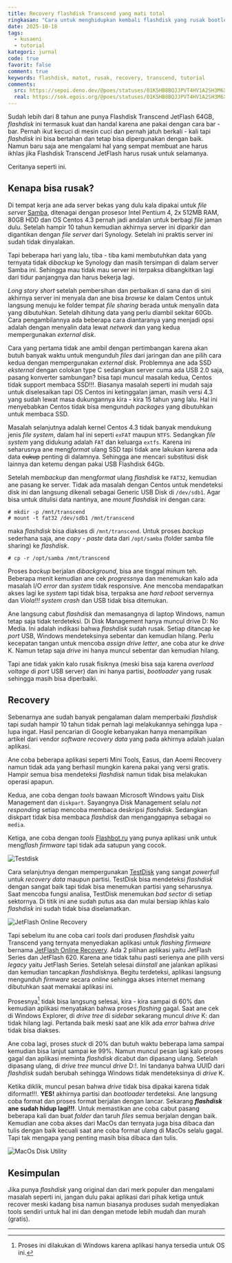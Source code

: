 ```yaml
---
title: Recovery flashdisk Transcend yang mati total
ringkasan: "Cara untuk menghidupkan kembali flashdisk yang rusak bootloadernya"
date: 2025-10-18
tags:
  - kusaeni
  - tutorial
kategori: jurnal
code: true
favorit: false
comment: true
keywords: flashdisk, matot, rusak, recovery, transcend, tutorial
comments:
  src: https://sepoi.deno.dev/@poes/statuses/01K5HB8BQJJPVT4HV1A2SH3M6X
  real: https://sok.egois.org/@poes/statuses/01K5HB8BQJJPVT4HV1A2SH3M6X
---
```


Sudah lebih dari 8 tahun ane punya Flashdisk Transcend JetFlash 64GB, _flashdisk_ ini termasuk kuat dan handal karena ane pakai dengan cara bar - bar. Pernah ikut kecuci di mesin cuci dan pernah jatuh berkali - kali tapi _flashdisk_ ini bisa bertahan dan tetap bisa dipergunakan dengan baik. Namun baru saja ane mengalami hal yang sempat membuat ane harus ikhlas jika Flashdisk Transcend JetFlash harus rusak untuk selamanya.

Ceritanya seperti ini.

## Kenapa bisa rusak?

Di tempat kerja ane ada server bekas yang dulu kala dipakai untuk _file server_ [Samba](https://www.samba.org/), ditenagai dengan prosesor Intel Pentium 4, 2x 512MB RAM, 80GB HDD dan OS Centos 4.3 pernah jadi andalan untuk berbagi _file_ jaman dulu. Setelah hampir 10 tahun kemudian akhirnya server ini diparkir dan digantikan dengan _file server_ dari Synology. Setelah ini praktis server ini sudah tidak dinyalakan.

Tapi beberapa hari yang lalu, tiba - tiba kami membutuhkan data yang ternyata tidak di*backup* ke Synology dan masih tersimpan di dalam server Samba ini. Sehingga mau tidak mau server ini terpaksa dibangkitkan lagi dari tidur panjangnya dan harus bekerja lagi.

_Long story short_ setelah pembersihan dan perbaikan di sana dan di sini akhirnya server ini menyala dan ane bisa _browse_ ke dalam Centos untuk langsung menuju ke folder tempat _file sharing_ berada untuk menyalin data yang dibutuhkan. Setelah dihitung data yang perlu diambil sekitar 60Gb. Cara pengambilannya ada beberapa cara diantaranya yang menjadi opsi adalah dengan menyalin data lewat _network_ dan yang kedua mempergunakan _external disk_.

Cara yang pertama tidak ane ambil dengan pertimbangan karena akan butuh banyak waktu untuk mengunduh _files_ dari jaringan dan ane pilih cara kedua dengan mempergunakan _external disk_. Problemnya ane ada SSD _eksternal_ dengan colokan type C sedangkan server cuma ada USB 2.0 saja, pasang konverter sambungan? bisa tapi muncul masalah kedua, Centos tidak support membaca SSD!!!. Biasanya masalah seperti ini mudah saja untuk diselesaikan tapi OS Centos ini ketinggalan jaman, masih versi 4.3 yang sudah lewat masa dukungannya kira - kira 15 tahun yang lalu. Hal ini menyebabkan Centos tidak bisa mengunduh _packages_ yang dibutuhkan untuk membaca SSD.

Masalah selanjutnya adalah kernel Centos 4.3 tidak banyak mendukung jenis _file system_, dalam hal ini seperti `exFAT` maupun `NTFS`. Sedangkan _file system_ yang didukung adalah `FAT` dan keluarga `extfs`. Karena ini seharusnya ane meng*format* ulang SSD tapi tidak ane lakukan karena ada data ~~cukup~~ penting di dalamnya. Sehingga ane mencari substitusi disk lainnya dan ketemu dengan pakai USB Flashdisk 64Gb.

Setelah mem*backup* dan meng*format* ulang _flashdisk_ ke `FAT32`, kemudian ane pasang ke server. Tidak ada masalah dengan Centos untuk mendeteksi disk ini dan langsung dikenali sebagai Generic USB Disk di `/dev/sdb1`. Agar bisa untuk ditulisi data nantinya, ane _mount flashdisk_ ini dengan cara:

```shell-session
# mkdir -p /mnt/transcend
# mount -t fat32 /dev/sdb1 /mnt/transcend
```

maka _flashdisk_ bisa diakses di `/mnt/transcend`. Untuk proses _backup_ sederhana saja, ane _copy - paste_ data dari `/opt/samba` (folder samba file sharing) ke _flashdisk_.

```shell-session
# cp -r /opt/samba /mnt/transcend
```

Proses _backup_ berjalan di*background*, bisa ane tinggal minum teh. Beberapa menit kemudian ane cek *progress*nya dan menemukan kalo ada masalah I/O _error_ dan _system_ tidak responsive. Ane mencoba mendapatkan akses lagi ke _system_ tapi tidak bisa, terpaksa ane _hard reboot_ servernya dan _Viola!!! system crash_ dan USB tidak bisa ditemukan.

Ane langsung cabut _flashdisk_ dan memasangnya di laptop Windows, namun tetap saja tidak terdeteksi. Di Disk Management hanya muncul drive D: No Media. Ini adalah indikasi bahwa _flashdisk_ sudah rusak. Setiap ditancap ke _port_ USB, Windows mendeteksinya sebentar dan kemudian hilang. Perlu kecepatan tangan untuk mencoba _assign drive letter_, ane coba atur ke _drive_ K. Namun tetap saja _drive_ ini hanya muncul sebentar dan kemudian hilang.

Tapi ane tidak yakin kalo rusak fisiknya (meski bisa saja karena _overload voltage_ di _port_ USB server) dan ini hanya partisi, _bootloader_ yang rusak sehingga masih bisa diperbaiki.

## Recovery

Sebenarnya ane sudah banyak pengalaman dalam memperbaiki _flashdisk_ tapi sudah hampir 10 tahun tidak pernah lagi melakukannya sehingga lupa - lupa ingat. Hasil pencarian di Google kebanyakan hanya menampilkan artikel dari vendor _software recovery data_ yang pada akhirnya adalah jualan aplikasi.

Ane coba beberapa aplikasi seperti Mini Tools, Easus, dan Aoemi Recovery namun tidak ada yang berhasil mungkin karena pakai yang versi gratis. Hampir semua bisa mendeteksi _flashdisk_ namun tidak bisa melakukan operasi apapun.

Kedua, ane coba dengan _tools_ bawaan Microsoft Windows yaitu Disk Management dan `diskpart`. Sayangnya Disk Management selalu _not responding_ setiap mencoba membaca deskripsi _flashdisk_. Sedangkan diskpart tidak bisa membaca _flashdisk_ dan menganggapnya sebagai `no media`.

Ketiga, ane coba dengan _tools_ [Flashbot.ru](https://flashboot.ru/) yang punya aplikasi unik untuk meng*flash firmware* tapi tidak ada satupun yang cocok.

![Testdisk](https://ik.imagekit.io/hjse9uhdjqd/jurnal/recoveryFd/SCR-20251018-ibdj_tLX00Tgpy.png?updatedAt=1760751869234)

Cara selanjutnya dengan mempergunakan [TestDisk](https://www.cgsecurity.org/wiki/TestDisk) yang sangat _powerfull_ untuk _recovery data_ maupun partisi. TestDisk bisa mendeteksi _flashdisk_ dengan sangat baik tapi tidak bisa menemukan partisi yang seharusnya. Saat mencoba fungsi analisa, TestDisk menemukan _bad sector_ di setiap sektornya. Di titik ini ane sudah putus asa dan mulai bersiap ikhlas kalo _flashdisk_ ini sudah tidak bisa diselamatkan.

![JetFlash Online Recovery](https://ik.imagekit.io/hjse9uhdjqd/jurnal/recoveryFd/JetFlash_OnlineRecovery_2_KBIoqwVJv.JPG?updatedAt=1760751825359)

Tapi sebelum itu ane coba cari _tools_ dari produsen _flashdisk_ yaitu Transcend yang ternyata menyediakan aplikasi untuk _flashing firmware_ bernama [JetFlash Online Recovery](https://www.transcend-info.com/support/software/jetflash-online-recovery). Ada 2 pilihan aplikasi yaitu JetFlash Series dan JetFlash 620. Karena ane tidak tahu pasti serienya ane pilih versi _legacy_ yaitu JetFlash Series. Setelah selesai di*install* ane jalankan aplikasi dan kemudian tancapkan *flashdisk*nya. Begitu terdeteksi, aplikasi langsung mengunduh _firmware_ secara _online_ sehingga akses internet memang dibutuhkan saat memakai aplikasi ini.

Prosesnya[^1] tidak bisa langsung selesai, kira - kira sampai di 60% dan kemudian aplikasi menyatakan bahwa proses _flashing_ gagal. Saat ane cek di Windows Explorer, di _drive tree_ di _sidebar_ sekarang muncul _drive_ K: dan tidak hilang lagi. Pertanda baik meski saat ane klik ada _error_ bahwa _drive_ tidak bisa diakses.

Ane coba lagi, proses _stuck_ di 20% dan butuh waktu beberapa lama sampai kemudian bisa lanjut sampai ke 99%. Namun muncul pesan lagi kalo proses gagal dan aplikasi meminta _flashdisk_ dicabut dan dipasang ulang. Setelah dipasang ulang, di _drive tree_ muncul _drive_ D:!. Ini tandanya bahwa UUID dari _flashdisk_ sudah berubah sehingga Windows tidak mendeteksinya di _drive_ K.

Ketika diklik, muncul pesan bahwa _drive_ tidak bisa dipakai karena tidak diformat!!!. **YES!** akhirnya partisi dan _bootloader_ terdeteksi. Ane langsung coba format dan proses format berjalan dengan lancar. Sekarang **_flashdisk_ ane sudah hidup lagi!!!**. Untuk memastikan ane coba cabut pasang beberapa kali dan buat _folder_ dan taruh _files_ semua berjalan dengan baik. Kemudian ane coba akses dari MacOs dan ternyata juga bisa dibaca dan tulis dengan baik kecuali saat ane coba format ulang di MacOs selalu gagal. Tapi tak mengapa yang penting masih bisa dibaca dan tulis.

![MacOs Disk Utility](https://ik.imagekit.io/hjse9uhdjqd/jurnal/recoveryFd/SCR-20251018-igmw_IMvIHUrmi.png?updatedAt=1760752298323)

## Kesimpulan

Jika punya _flashdisk_ yang original dan dari merk populer dan mengalami masalah seperti ini, jangan dulu pakai aplikasi dari pihak ketiga untuk recover meski kadang bisa namun biasanya produses sudah menyediakan tools sendiri untuk hal ini dan dengan metode lebih mudah dan murah (gratis).

---

[^1]: Proses ini dilakukan di Windows karena aplikasi hanya tersedia untuk OS ini.
